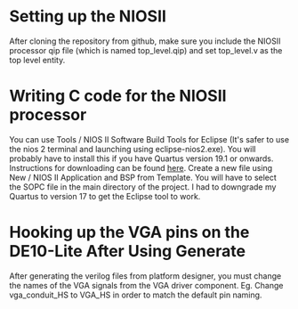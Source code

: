 # Setting up the NIOSII

After cloning the repository from github, make sure you include the NIOSII processor qip file (which is named top_level.qip) and set top_level.v as the top level entity.

# Writing C code for the NIOSII processor

You can use Tools / NIOS II Software Build Tools for Eclipse (It's safer to use the nios 2 terminal and launching using eclipse-nios2.exe). You will probably have to install this if you have Quartus version 19.1 or onwards. Instructions for downloading can be found <a href=https://www.intel.com/content/www/us/en/support/programmable/articles/000086893.html>here</a>. Create a new file using New / NIOS II Application and BSP from Template. You will have to select the SOPC file in the main directory of the project. I had to downgrade my Quartus to version 17 to get the Eclipse tool to work.

# Hooking up the VGA pins on the DE10-Lite After Using Generate

After generating the verilog files from platform designer, you must change the names of the VGA signals from the VGA driver component. Eg. Change vga_conduit_HS to VGA_HS in order to match the default pin naming.

